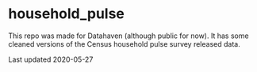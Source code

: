 # household_pulse

This repo was made for Datahaven (although public for now). It has some cleaned versions of the Census household pulse survey released data. 

Last updated 2020-05-27
